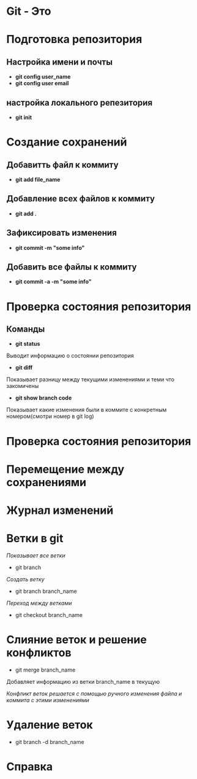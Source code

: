 # Git - Это

# Подготовка репозитория

## Настройка имени и почты

* **git config user_name**
* **git config user email**

## настройка локального репезитория

* **git init**


# Создание сохранений

## Добавитть файл к коммиту

* **git add file_name**

## Добавление всех файлов к коммиту

* **git add .**
## Зафиксировать изменения

* **git commit -m "some info"**
## Добавить все файлы к коммиту

* **git commit -a -m "some info"**


# Проверка состояния репозитория

## Команды
* **git status**

Выводит информацию о состоянии репозитория

* **git diff** 

Показывает разницу между текущими изменениями и теми что закомичены

* **git show branch code**

Показывает какие изменения были в коммите c конкретным номером(смотри номер в git log)

# Проверка состояния репозитория

# Перемещение между сохранениями

# Журнал изменений

# Ветки в git
*Показывает все ветки*

* git branch

*Создать ветку*

* git branch branch_name

*Переход между ветками*

* git checkout branch_name
# Слияние веток и решение конфликтов

* git merge branch_name

Добавляет информацию из ветки branch_name в текущую

*Конфликт веток решается с помощью ручного изменения файла и коммита с этими изменениями*

# Удаление веток
 * git branch -d branch_name


# Справка